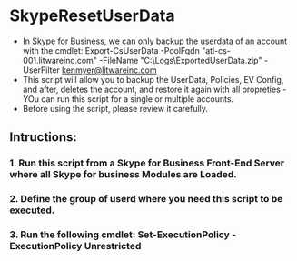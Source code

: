 # SkypeResetUserData
- In Skype for Business, we can only backup the userdata of an account with the cmdlet:
Export-CsUserData -PoolFqdn "atl-cs-001.litwareinc.com" -FileName "C:\Logs\ExportedUserData.zip" -UserFilter kenmyer@litwareinc.com
- This script will allow you to backup the UserData, Policies, EV Config, and after, deletes the account, and restore it again with all propreties - YOu can run this script for a single or multiple accounts.
- Before using the script, please review it carefully.
##  Intructions: 
###  1. Run this script from a Skype for Business Front-End Server where all Skype for business Modules are Loaded.
###  2. Define the group of userd where you need this script to be executed.
###  3. Run the following cmdlet: Set-ExecutionPolicy -ExecutionPolicy Unrestricted

